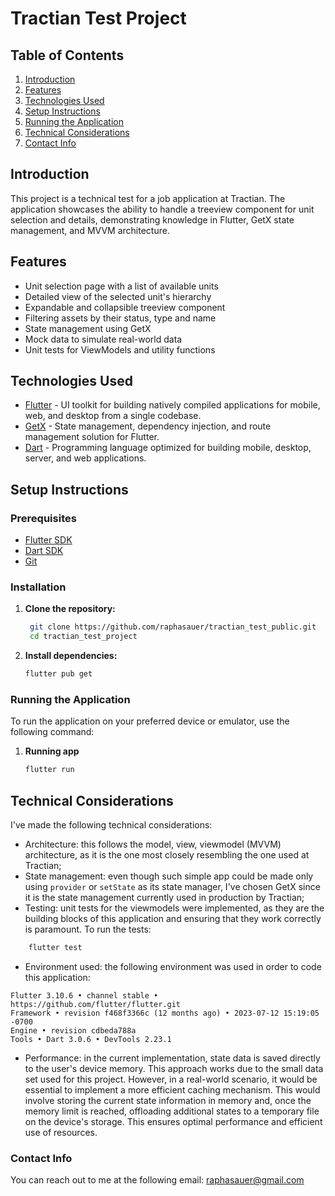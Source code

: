 # Tractian Test Project

## Table of Contents

1. [Introduction](#introduction)
2. [Features](#features)
3. [Technologies Used](#technologies-used)
4. [Setup Instructions](#setup-instructions)
5. [Running the Application](#running-the-application)
6. [Technical Considerations](#technical-considerations)
7. [Contact Info](#contact-info)


## Introduction

This project is a technical test for a job application at Tractian. The application showcases the ability to handle a treeview component for unit selection and details, demonstrating knowledge in Flutter, GetX state management, and MVVM architecture.

## Features

- Unit selection page with a list of available units
- Detailed view of the selected unit's hierarchy
- Expandable and collapsible treeview component
- Filtering assets by their status, type and name
- State management using GetX
- Mock data to simulate real-world data
- Unit tests for ViewModels and utility functions

## Technologies Used

- [Flutter](https://flutter.dev/) - UI toolkit for building natively compiled applications for mobile, web, and desktop from a single codebase.
- [GetX](https://pub.dev/packages/get) - State management, dependency injection, and route management solution for Flutter.
- [Dart](https://dart.dev/get-dart) - Programming language optimized for building mobile, desktop, server, and web applications.

## Setup Instructions

### Prerequisites

- [Flutter SDK](https://flutter.dev/docs/get-started/install)
- [Dart SDK](https://dart.dev/get-dart)
- [Git](https://git-scm.com/)

### Installation

1. **Clone the repository:**

   ```bash
    git clone https://github.com/raphasauer/tractian_test_public.git
    cd tractian_test_project
    ```

2. **Install dependencies:**
    ```bash
    flutter pub get
    ```

### Running the Application

To run the application on your preferred device or emulator, use the following command:

1. **Running app**
    ```bash
    flutter run
    ```

## Technical Considerations

I've made the following technical considerations:

* Architecture: this follows the model, view, viewmodel (MVVM) architecture, as it is the one most closely resembling the one used at Tractian;
* State management: even though such simple app could be made only using `provider` or `setState` as its state manager, I've chosen GetX since it is the state management currently used in production by Tractian;
* Testing: unit tests for the viewmodels were implemented, as they are the building blocks of this application and ensuring that they work correctly is paramount. To run the tests:
```bash
    flutter test
```
* Environment used: the following environment was used in order to code this application:
```
Flutter 3.10.6 • channel stable • https://github.com/flutter/flutter.git
Framework • revision f468f3366c (12 months ago) • 2023-07-12 15:19:05 -0700
Engine • revision cdbeda788a
Tools • Dart 3.0.6 • DevTools 2.23.1
```

* Performance: in the current implementation, state data is saved directly to the user's device memory. This approach works due to the small data set used for this project. However, in a real-world scenario, it would be essential to implement a more efficient caching mechanism. This would involve storing the current state information in memory and, once the memory limit is reached, offloading additional states to a temporary file on the device's storage. This ensures optimal performance and efficient use of resources.

### Contact Info
You can reach out to me at the following email: raphasauer@gmail.com

